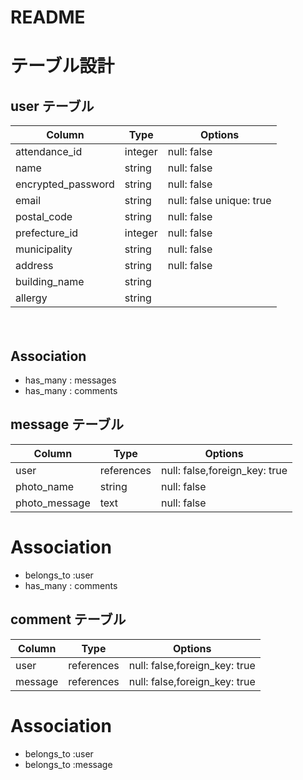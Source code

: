 # README

# テーブル設計

## user テーブル

| Column             | Type     |Options                   |
| ---------------    | -------- |-----------------------   |
| attendance_id      | integer  | null: false              |
| name               | string   | null: false              |
| encrypted_password | string   | null: false              |
| email              | string   | null: false unique: true |
| postal_code        | string   | null: false              |
| prefecture_id      | integer  | null: false              |
| municipality       | string   | null: false              |
| address            | string   | null: false              |
| building_name      | string   |                          |
| allergy            | string   |                          |
　
## Association

- has_many : messages
- has_many : comments


## message テーブル
| Column              | Type       | Options                       |
| ----------------    | ---------- | ----------------------------- |
| user                | references | null: false,foreign_key: true |
| photo_name          | string     | null: false                   |
| photo_message       | text       | null: false                   |

# Association
- belongs_to :user
- has_many : comments

## comment テーブル
| Column              | Type       | Options                       |
| ------------------- | ---------- | ----------------------------  |
| user                | references | null: false,foreign_key: true |
| message             | references | null: false,foreign_key: true |

# Association
- belongs_to :user 
- belongs_to :message

